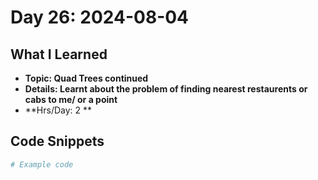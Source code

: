 # Day 26: 2024-08-04

## What I Learned
- **Topic: Quad Trees continued**
- **Details: Learnt about the problem of finding nearest restaurents or cabs to me/ or a point**
- **Hrs/Day: 2 **

## Code Snippets
```python
# Example code
